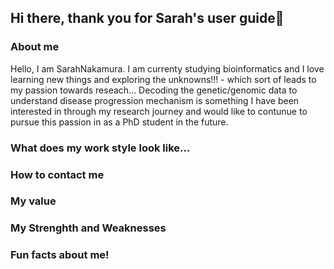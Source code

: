 ## Hi there, thank you for Sarah's user guide👋

### About me
Hello, I am SarahNakamura. I am currenty studying bioinformatics and I love learning new things and exploring the unknowns!!! - which sort of leads to my passion towards reseach... Decoding the genetic/genomic data to understand disease progression mechanism is something I have been interested in through my research journey and would like to contunue to pursue this passion in as a PhD student in the future. 
### What does my work style look like...
### How to contact me
### My value
### My Strenghth and Weaknesses
### Fun facts about me!

<!--
**SarahNakamura/SarahNakamura** is a ✨ _special_ ✨ repository because its `README.md` (this file) appears on your GitHub profile.

Here are some ideas to get you started:

- 🔭 I’m currently working on ...
- 🌱 I’m currently learning ...
- 👯 I’m looking to collaborate on ...
- 🤔 I’m looking for help with ...
- 💬 Ask me about ...
- 📫 How to reach me: ...
- 😄 Pronouns: ...
- ⚡ Fun fact: ...
-->
